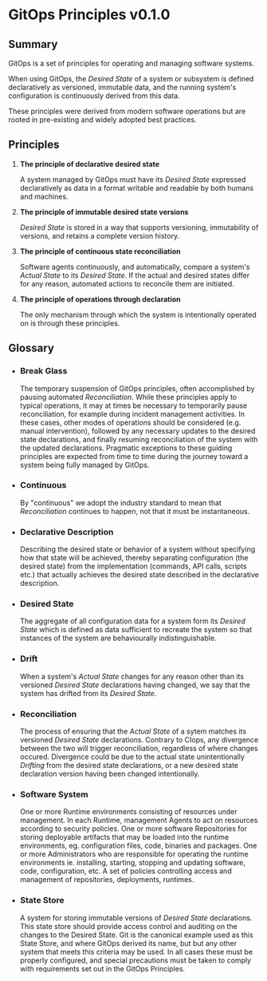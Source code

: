 # GitOps Principles v0.1.0

## Summary

GitOps is a set of principles for operating and managing software systems.

When using GitOps, the _Desired State_ of a system or subsystem is defined declaratively as versioned, immutable data, and the running system's configuration is continuously derived from this data.

These principles were derived from modern software operations but are rooted in pre-existing and widely adopted best practices.

## Principles

1. **The principle of declarative desired state**

    A system managed by GitOps must have its _Desired State_ expressed declaratively as data in a format writable and readable by both humans and machines.

2. **The principle of immutable desired state versions**

    _Desired State_ is stored in a way that supports versioning, immutability of versions, and retains a complete version history.

3. **The principle of continuous state reconciliation**

    Software agents continuously, and automatically, compare a system's _Actual State_ to its _Desired State_.
    If the actual and desired states differ for any reason, automated actions to reconcile them are initiated.

4. **The principle of operations through declaration**

    The only mechanism through which the system is intentionally operated on is through these principles.

## Glossary

- ### Break Glass

    The temporary suspension of GitOps principles, often accomplished by pausing automated _Reconciliation_.
    While these principles apply to typical operations, it may at times be necessary to temporarily pause reconciliation, for example during incident management activities.
    In these cases, other modes of operations should be considered (e.g. manual intervention), followed by any necessary updates to the desired state declarations, and finally resuming reconciliation of the system with the updated declarations.
    Pragmatic exceptions to these guiding principles are expected from time to time during the journey toward a system being fully managed by GitOps.

- ### Continuous

    By "continuous" we adopt the industry standard to mean that _Reconciliation_ continues to happen, not that it must be instantaneous.

- ### Declarative Description

    Describing the desired state or behavior of a system without specifying how that state will be achieved, thereby separating configuration (the desired state) from the implementation (commands, API calls, scripts etc.) that actually achieves the desired state described in the declarative description.

- ### Desired State

    The aggregate of all configuration data for a system form its _Desired State_ which is defined as data sufficient to recreate the system so that instances of the system are behaviourally indistinguishable.

- ### Drift

    When a system's _Actual State_ changes for any reason other than its versioned _Desired State_ declarations having changed, we say that the system has drifted from its _Desired State_.

- ### Reconciliation

    The process of ensuring that the _Actual State_ of a sytem matches its versioned _Desired State_ declarations.
    Contrary to CIops, any divergence between the two will trigger reconciliation, regardless of where changes occured.
    Divergence could be due to the actual state unintentionally _Drifting_ from the desired state declarations, or a new desired state declaration version having been changed intentionally.

- ### Software System

    One or more Runtime environments consisting of resources under management.
    In each Runtime, management Agents to act on resources according to security policies.
    One or more software Repositories for storing deployable artifacts that may be loaded into the runtime environments, eg. configuration files, code, binaries and packages.
    One or more Administrators who are responsible for operating the runtime environments ie. installing, starting, stopping and updating software, code, configuration, etc.
    A set of policies controlling access and management of repositories, deployments, runtimes.

- ### State Store

    A system for storing immutable versions of _Desired State_ declarations.
    This state store should provide access control and auditing on the changes to the Desired State.
    Git is the canonical example used as this State Store, and where GitOps derived its name, but but any other system that meets this criteria may be used.
    In all cases these must be properly configured, and special precautions must be taken to comply with requirements set out in the GitOps Principles.
